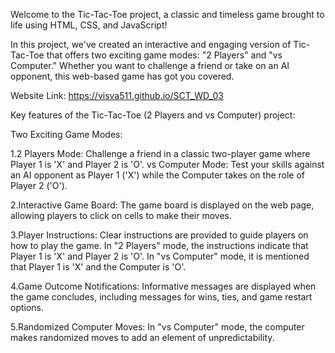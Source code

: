 Welcome to the Tic-Tac-Toe project, a classic and timeless game brought to life using HTML, CSS, and JavaScript!

In this project, we've created an interactive and engaging version of Tic-Tac-Toe that offers two exciting game modes: "2 Players" and "vs Computer." Whether you want to challenge a friend or take on an AI opponent, this web-based game has got you covered.

Website Link: https://visva511.github.io/SCT_WD_03

Key features of the Tic-Tac-Toe (2 Players and vs Computer) project:

Two Exciting Game Modes:

1.2 Players Mode: Challenge a friend in a classic two-player game where Player 1 is 'X' and Player 2 is 'O'.
vs Computer Mode: Test your skills against an AI opponent as Player 1 ('X') while the Computer takes on the role of Player 2 ('O').

2.Interactive Game Board:
The game board is displayed on the web page, allowing players to click on cells to make their moves.

3.Player Instructions:
Clear instructions are provided to guide players on how to play the game.
In "2 Players" mode, the instructions indicate that Player 1 is 'X' and Player 2 is 'O'.
In "vs Computer" mode, it is mentioned that Player 1 is 'X' and the Computer is 'O'.

4.Game Outcome Notifications:
Informative messages are displayed when the game concludes, including messages for wins, ties, and game restart options.

5.Randomized Computer Moves:
In "vs Computer" mode, the computer makes randomized moves to add an element of unpredictability.

